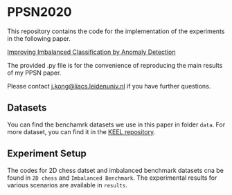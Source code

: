 # PPSN2020
This repository contains the code for the implementation of the experiments in the following paper.

[Improving Imbalanced Classification by Anomaly Detection](https://link.springer.com/chapter/10.1007/978-3-030-58112-1_35)


The provided .py file is for the convenience of reproducing the main results of my PPSN paper.

Please contact j.kong@liacs.leidenuniv.nl if you have further questions.

## Datasets

You can find the benchamrk datasets we use in this paper in folder `data`. For more dataset, you can find it in the [KEEL repository](https://sci2s.ugr.es/keel/imbalanced.php).

## Experiment Setup

The codes for 2D chess datset and imbalanced benchmark datasets cna be found in `2D chess` and `Imbalanced Benchmark`. The experimental results for various scenarios are available in `results`.

